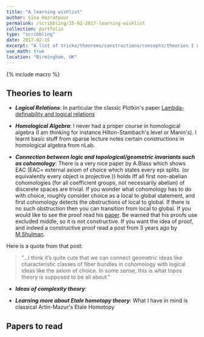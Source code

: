 ```yaml
---
title: "A learning wishlist"
author: Sina Hazratpour
permalink: /scribbling/15-02-2017-learning-wishlist
collection: portfolio
type: "scribbling"
date: 2017-02-15
excerpt: "A list of tricks/theorems/constructions/concepts/theories I wished to know but never had time/opportunity to learn them!"
use_math: true
location: "Birmingham, UK"
---
```



{% include macro %}


## Theories to learn


* **_Logical Relations_**:
 In particular the classic Plotkin's paper  [Lambda-definability and logical relations](http://homepages.inf.ed.ac.uk/gdp/publications/logical_relations_1973.pdf) 


* **_Homological Algebra_**: 
 I never had a proper course in homological algebra (I am thinking for instance Hilton-Stambach's level or Manin's). I learnt basic stuff from sparse lecture notes certain constructions in homological algebra from nLab. 

* **_Connection between logic and topological/geometric invariants such as cohomology_**:
  There is a very nice paper by A.Blass which shows EAC (EAC= external axiom of choice which states every epi splits. (or equivalently every object is projective.)) holds iff all first non-abelian cohomologies (for all  coefficient groups, not necessarily abelian) of discerete spaces are trivial. If you wonder what cohomology has to do with choice, roughly consider choice as a local to global statement, and first cohomology detects the obstructions of local to global. If there is no such obstruction then you can transition from local to global. If you would like to see the proof read his [paper](http://www.ams.org/journals/tran/1983-279-01/S0002-9947-1983-0704615-7/S0002-9947-1983-0704615-7.pdf). Be warned that his proofs use excluded middle, so it is not constructive. If you want the idea of proof, and indeed a constructive proof read a post from 3 years ago by [M.Shulman](https://golem.ph.utexas.edu/category/2013/07/cohomology_detects_failures_of.html). 

 Here is a quote from that post: 

  >  "...I think it’s quite cute that we can connect geometric ideas like characteristic classes of fiber bundles in cohomology with    logical ideas like the axiom of choice. In some sense, this is what topos theory is supposed to be all about."


* **_Ideas of complexity theory_**:

* **_Learning more about Etale homotopy theory_**:
  What I have in mind is classical Artin-Mazur's Etale Homotopy



## Papers to read
 


